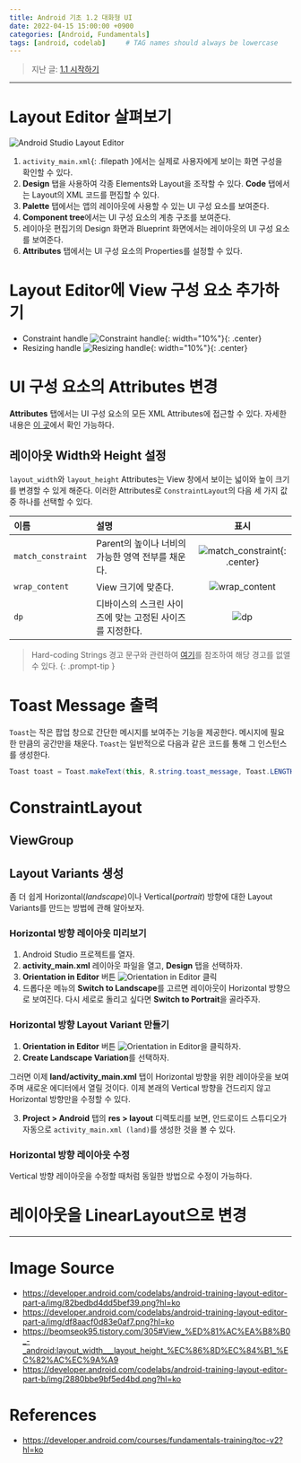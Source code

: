 ```yaml
---
title: Android 기초 1.2 대화형 UI
date: 2022-04-15 15:00:00 +0900
categories: [Android, Fundamentals]
tags: [android, codelab]     # TAG names should always be lowercase
---
```


> 지난 글: [1.1 시작하기](https://coitloz88.github.io/posts/android-basic-1/)

---

# Layout Editor 살펴보기

![Android Studio Layout Editor](https://developer.android.com/codelabs/android-training-layout-editor-part-a/img/76af3429c6df2e78.png?hl=ko)

1. `activity_main.xml`{: .filepath }에서는 실제로 사용자에게 보이는 화면 구성을 확인할 수 있다.
2. **Design** 탭을 사용하여 각종 Elements와 Layout을 조작할 수 있다. **Code** 탭에서는 Layout의 XML 코드를 편집할 수 있다.
3. **Palette** 탭에서는 앱의 레이아웃에 사용할 수 있는 UI 구성 요소를 보여준다.
4. **Component tree**에서는 UI 구성 요소의 계층 구조를 보여준다.
5. 레이아웃 편집기의 Design 화면과 Blueprint 화면에서는  레이아웃의 UI 구성 요소를 보여준다.
6. **Attributes** 탭에서는 UI 구성 요소의 Properties를 설정할 수 있다.

# Layout Editor에 View 구성 요소 추가하기

* Constraint handle
![Constraint handle](https://developer.android.com/codelabs/android-training-layout-editor-part-a/img/82bedbd4dd5bef39.png?hl=ko){: width="10%"}{: .center}  
* Resizing handle
![Resizing handle](https://developer.android.com/codelabs/android-training-layout-editor-part-a/img/df8aacf0d83e0af7.png?hl=ko){: width="10%"}{: .center}  

# UI 구성 요소의 Attributes 변경
**Attributes** 탭에서는 UI 구성 요소의 모든 XML Attributes에 접근할 수 있다. 자세한 내용은 [이 곳](https://developer.android.com/reference/android/view/View.html?hl=ko)에서 확인 가능하다.

## 레이아웃 Width와 Height 설정
`layout_width`와 `layout_height` Attributes는 View 창에서 보이는 넓이와 높이 크기를 변경할 수 있게 해준다. 이러한 Attributes로 `ConstraintLayout`의 다음 세 가지 값 중 하나를 선택할 수 있다.  

| 이름 | 설명 | 표시 | 
|:----------|:----------|:----------:|  
| `match_constraint` | Parent의 높이나 너비의 가능한 영역 전부를 채운다. | ![match_constraint](https://img1.daumcdn.net/thumb/R1280x0/?scode=mtistory2&fname=https%3A%2F%2Fblog.kakaocdn.net%2Fdn%2Fbp5diK%2FbtqzNCTbipc%2FogSMZSDEPSq3eQoSiP9TI0%2Fimg.png){: .center} | 
| `wrap_content` | View 크기에 맞춘다. | ![wrap_content](https://img1.daumcdn.net/thumb/R1280x0/?scode=mtistory2&fname=https%3A%2F%2Fblog.kakaocdn.net%2Fdn%2FbE6DeU%2FbtqzOedxqEE%2FnlEy1kP4oj7FhNoRlQFG0K%2Fimg.png) |
| `dp` | 디바이스의 스크린 사이즈에 맞는 고정된 사이즈를 지정한다. | ![dp](https://img1.daumcdn.net/thumb/R1280x0/?scode=mtistory2&fname=https%3A%2F%2Fblog.kakaocdn.net%2Fdn%2FbfLwwZ%2FbtqzM9wTGTH%2Fc3kVkikqAMYG3zeTKXmWlk%2Fimg.png) |  


> Hard-coding Strings 경고 문구와 관련하여
    [여기](https://developer.android.com/codelabs/android-training-layout-editor-part-a?index=..%2F..%2Fandroid-training&hl=ko#6)를 참조하여 해당 경고를 없앨 수 있다.
{: .prompt-tip }

# Toast Message 출력
`Toast`는 작은 팝업 창으로 간단한 메시지를 보여주는 기능을 제공한다. 메시지에 필요한 만큼의 공간만을 채운다. `Toast`는 일반적으로 다음과 같은 코드를 통해 그 인스턴스를 생성한다.  
```java
Toast toast = Toast.makeText(this, R.string.toast_message, Toast.LENGTH_SHORT);
```
# ConstraintLayout

## ViewGroup

## Layout Variants 생성

좀 더 쉽게 Horizontal(*landscape*)이나 Vertical(*portrait*) 방향에 대한 Layout Variants를 만드는 방법에 관해 알아보자.

### Horizontal 방향 레이아웃 미리보기
1. Android Studio 프로젝트를 열자.
2. **activity_main.xml** 레이아웃 파일을 열고, **Design** 탭을 선택하자.
3. **Orientation in Editor** 버튼 ![Orientation in Editor](https://developer.android.com/codelabs/android-training-layout-editor-part-b/img/2880bbe9bf5ed4bd.png?hl=ko) 클릭
4. 드롭다운 메뉴의 **Switch to Landscape**를 고르면 레이아웃이 Horizontal 방향으로 보여진다. 다시 세로로 돌리고 싶다면 **Switch to Portrait**을 골라주자.

### Horizontal 방향 Layout Variant 만들기
1. **Orientation in Editor** 버튼 ![Orientation in Editor](https://developer.android.com/codelabs/android-training-layout-editor-part-b/img/2880bbe9bf5ed4bd.png?hl=ko)을 클릭하자.
2. **Create Landscape Variation**를 선택하자.

그러면 이제 **land/activity_main.xml** 탭이 Horizontal 방향을 위한 레이아웃을 보여주며 새로운 에디터에서 열릴 것이다. 이제 본래의 Vertical 방향을 건드리지 않고 Horizontal 방향만을 수정할 수 있다.

3. **Project > Android** 탭의 **res > layout** 디렉토리를 보면, 안드로이드 스튜디오가 자동으로 `activity_main.xml (land)`를 생성한 것을 볼 수 있다.

### Horizontal 방향 레이아웃 수정
Vertical 방향 레이아웃을 수정할 때처럼 동일한 방법으로 수정이 가능하다.

# 레이아웃을 LinearLayout으로 변경

<!--
# Button을 위한 onClick Attribute와 Handler 추가하기
*click handler*는 클릭가능한 UI 구성 요소를 이용자가 클릭하거나 탭했을 때 호출되는 메서드다. 안드로이드 스튜디오에서는 **Degisn** 탭의 **Attributes**를 선택하여 `onClick` 필드 내의 메서드 이름을 특정할 수 있다. 혹은 XML 에디터에서 `android:onClick` 특성을 추가하는 방법으로도 가능하다.

## Toast Button handler
```java
Toast toast = Toast.makeText(this, R.string.toast_message, Toast.LENGTH_SHORT);
```
-->
---

# Image Source
* <https://developer.android.com/codelabs/android-training-layout-editor-part-a/img/82bedbd4dd5bef39.png?hl=ko>
* <https://developer.android.com/codelabs/android-training-layout-editor-part-a/img/df8aacf0d83e0af7.png?hl=ko>
* <https://beomseok95.tistory.com/305#View_%ED%81%AC%EA%B8%B0_-_android:layout_width___layout_height_%EC%86%8D%EC%84%B1_%EC%82%AC%EC%9A%A9>
* <https://developer.android.com/codelabs/android-training-layout-editor-part-b/img/2880bbe9bf5ed4bd.png?hl=ko>

# References
* <https://developer.android.com/courses/fundamentals-training/toc-v2?hl=ko>
